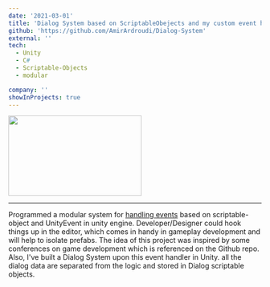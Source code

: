 ```yaml
---
date: '2021-03-01'
title: 'Dialog System based on ScriptableObejects and my custom event handler'
github: 'https://github.com/AmirArdroudi/Dialog-System'
external: ''
tech:
  - Unity
  - C#
  - Scriptable-Objects
  - modular

company: ''
showInProjects: true
---
```


<img src="/images/dialogSystem.png" width="265" height="160"></img>

---

Programmed a modular system for [handling events](https://github.com/AmirArdroudi/unity-custom-eventhandler') based on scriptable-object and UnityEvent in unity engine. Developer/Designer could hook things up in the editor, which comes in handy in gameplay development and will help to isolate prefabs. The idea of this project was inspired by some conferences on game development which is referenced on the Github repo.
Also, I've built a Dialog System upon this event handler in Unity. all the dialog data are separated from the logic and stored in Dialog scriptable objects.
